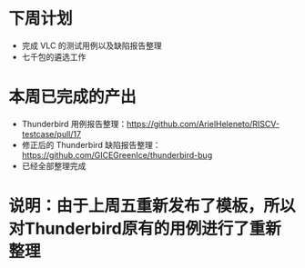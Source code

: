 # 下周计划  
* 完成 VLC 的测试用例以及缺陷报告整理
* 七千包的遴选工作
# 本周已完成的产出  
* Thunderbird 用例报告整理：https://github.com/ArielHeleneto/RISCV-testcase/pull/17
* 修正后的 Thunderbird 缺陷报告整理：https://github.com/GICEGreenIce/thunderbird-bug
* 已经全部整理完成

# 说明：由于上周五重新发布了模板，所以对Thunderbird原有的用例进行了重新整理
